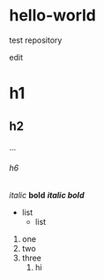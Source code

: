 # hello-world
test repository

edit

# h1
## h2
...
###### h6
*italic* **bold** ***italic bold***

* list
  * list
  
1. one
2. two
3. three
   1. hi
